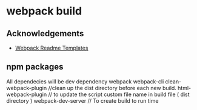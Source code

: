 # webpack build

## Acknowledgements

 - [Webpack Readme Templates](https://www.freecodecamp.org/news/creating-a-production-ready-webpack-4-config-from-scratch/)


## npm packages
All dependecies will be dev dependency
webpack
webpack-cli
clean-webpack-plugin //clean up the dist directory before each new build.
html-webpack-plugin  // to update the script custom file name in build file ( dist directory )
webpack-dev-server // To create build to run time
